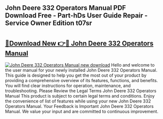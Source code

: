## John Deere 332 Operators Manual PDF Download Free - Part-hDs User Guide Repair - Service Owner Edition t07sr

# <h2><a href="http://bc13022.oget.top/?id=John+Deere+332+Operators+Manual">🔗Download New 👉🔴 John Deere 332 Operators Manual</a></h2>

[![John Deere 332 Operators Manual new download](https://i.imgur.com/5g1atiW.png)](http://bc13022.oget.top/?id=John+Deere+332+Operators+Manual)
Hello and welcome to the user manual for your newly installed John Deere 332 Operators Manual. This guide is designed to help you get the most out of your product by providing a comprehensive overview of its features, functions, and benefits. You will find clear instructions for operation, maintenance, and troubleshooting. Please Review the Legal Terms John Deere 332 Operators Manual This product is subject to certain legal terms and conditions. Enjoy the convenience of list of features while using your new John Deere 332 Operators Manual. Your Feedback is Important John Deere 332 Operators Manual. We value your input and are committed to continuous improvement.
